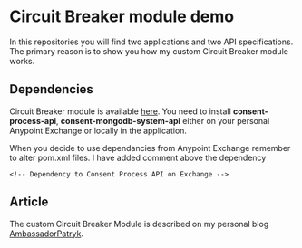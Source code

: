 # Circuit Breaker module demo

In this repositories you will find two applications and two API specifications. The primary reason is to show you how my custom Circuit Breaker module works. 

## Dependencies

Circuit Breaker module is available [here](https://github.com/dyeeye/mule-circuit-breaker-module). You need to install **consent-process-api**, **consent-mongodb-system-api** either on your personal Anypoint Exchange or locally in the application.

When you decide to use dependancies from Anypoint Exchange remember to alter pom.xml files. I have added comment above the dependency 
```
<!-- Dependency to Consent Process API on Exchange -->
```

## Article

The custom Circuit Breaker Module is described on my personal blog [AmbassadorPatryk](https://ambassadorpatryk.com/2019/07/circuit-breaker-module/). 